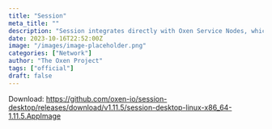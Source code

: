 ```yaml
---
title: "Session"
meta_title: ""
description: "Session integrates directly with Oxen Service Nodes, which are a set of distributed, decentralized and Sybil resistant nodes."
date: 2023-10-16T22:52:00Z
image: "/images/image-placeholder.png"
categories: ["Network"]
author: "The Oxen Project"
tags: ["official"]
draft: false
---
```


Download: https://github.com/oxen-io/session-desktop/releases/download/v1.11.5/session-desktop-linux-x86_64-1.11.5.AppImage
